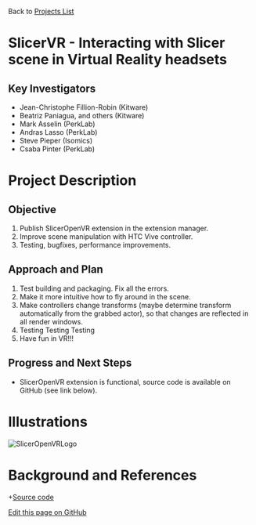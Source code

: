 Back to [Projects List](../../README.md#ProjectsList)

# SlicerVR - Interacting with Slicer scene in Virtual Reality headsets

## Key Investigators

- Jean-Christophe Fillion-Robin (Kitware)
- Beatriz Paniagua, and others (Kitware)
- Mark Asselin (PerkLab)
- Andras Lasso (PerkLab)
- Steve Pieper (Isomics)
- Csaba Pinter (PerkLab)

# Project Description

## Objective

1. Publish SlicerOpenVR extension in the extension manager.
1. Improve scene manipulation with HTC Vive controller.
1. Testing, bugfixes, performance improvements.

## Approach and Plan

1. Test building and packaging. Fix all the errors.
1. Make it more intuitive how to fly around in the scene.
1. Make controllers change transforms (maybe determine transform automatically from the grabbed actor), so that changes are reflected in all render windows.
1. Testing Testing Testing
1. Have fun in VR!!!

## Progress and Next Steps

- SlicerOpenVR extension is functional, source code is available on GitHub (see link below).

# Illustrations

![SlicerOpenVRLogo](https://github.com/KitwareMedical/SlicerOpenVR/raw/master/VR.png)

# Background and References

+[Source code](https://github.com/KitwareMedical/SlicerOpenVR)


<!--Link for editing page when displayed in GitHub pages-->
<a href="{{site.github.repository_url}}/edit/master/{{page.path}}">Edit this page on GitHub</a>


